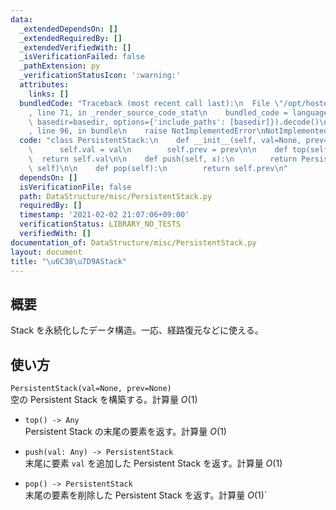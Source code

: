 ```yaml
---
data:
  _extendedDependsOn: []
  _extendedRequiredBy: []
  _extendedVerifiedWith: []
  _isVerificationFailed: false
  _pathExtension: py
  _verificationStatusIcon: ':warning:'
  attributes:
    links: []
  bundledCode: "Traceback (most recent call last):\n  File \"/opt/hostedtoolcache/Python/3.9.4/x64/lib/python3.9/site-packages/onlinejudge_verify/documentation/build.py\"\
    , line 71, in _render_source_code_stat\n    bundled_code = language.bundle(stat.path,\
    \ basedir=basedir, options={'include_paths': [basedir]}).decode()\n  File \"/opt/hostedtoolcache/Python/3.9.4/x64/lib/python3.9/site-packages/onlinejudge_verify/languages/python.py\"\
    , line 96, in bundle\n    raise NotImplementedError\nNotImplementedError\n"
  code: "class PersistentStack:\n    def __init__(self, val=None, prev=None):\n  \
    \      self.val = val\n        self.prev = prev\n\n    def top(self):\n      \
    \  return self.val\n\n    def push(self, x):\n        return PersistentStack(x,\
    \ self)\n\n    def pop(self):\n        return self.prev\n"
  dependsOn: []
  isVerificationFile: false
  path: DataStructure/misc/PersistentStack.py
  requiredBy: []
  timestamp: '2021-02-02 21:07:06+09:00'
  verificationStatus: LIBRARY_NO_TESTS
  verifiedWith: []
documentation_of: DataStructure/misc/PersistentStack.py
layout: document
title: "\u6C38\u7D9AStack"
---
```


## 概要
Stack を永続化したデータ構造。一応、経路復元などに使える。

## 使い方
`PersistentStack(val=None, prev=None)`  
空の Persistent Stack を構築する。計算量 $O(1)$

- `top() -> Any`  
Persistent Stack の末尾の要素を返す。計算量 $O(1)$

- `push(val: Any) -> PersistentStack`  
末尾に要素 `val` を追加した Persistent Stack を返す。計算量 $O(1)$

- `pop() -> PersistentStack`  
末尾の要素を削除した Persistent Stack を返す。計算量 $O(1)$`
